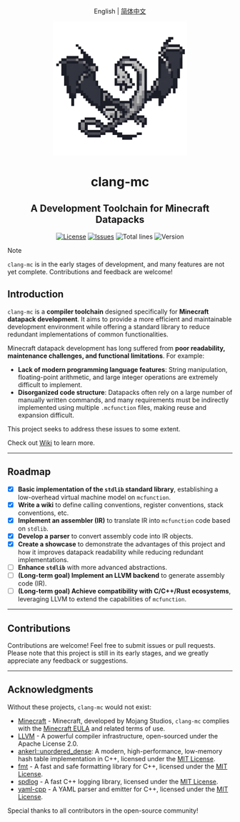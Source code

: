 <div align="center">

English | [简体中文](./README_CN.md)

<img width="300" src="https://github.com/xia-mc/clang-mc/blob/main/logo.png?raw=true" alt="logo">

# clang-mc

## A Development Toolchain for Minecraft Datapacks

[![License](https://img.shields.io/badge/license-Apache%202.0-blue.svg)](LICENSE)
[![Issues](https://img.shields.io/github/issues/xia-mc/clang-mc)](https://github.com/xia-mc/clang-mc/issues)
![Total lines](https://tokei.rs/b1/github/xia-mc/clang-mc?style=flat)
![Version](https://img.shields.io/badge/Minecraft-1.21_and_later-blue)

</div>

> [!NOTE]
> `clang-mc` is in the early stages of development, and many features are not yet complete. Contributions and feedback are welcome!

## Introduction

`clang-mc` is a **compiler toolchain** designed specifically for **Minecraft datapack development**. It aims to provide a more efficient and maintainable development environment while offering a standard library to reduce redundant implementations of common functionalities.

Minecraft datapack development has long suffered from **poor readability, maintenance challenges, and functional limitations**. For example:
- **Lack of modern programming language features**: String manipulation, floating-point arithmetic, and large integer operations are extremely difficult to implement.
- **Disorganized code structure**: Datapacks often rely on a large number of manually written commands, and many requirements must be indirectly implemented using multiple `.mcfunction` files, making reuse and expansion difficult.

This project seeks to address these issues to some extent.

Check out [Wiki](https://github.com/xia-mc/clang-mc/wiki) to learn more.

---

## Roadmap

- [x] **Basic implementation of the `stdlib` standard library**, establishing a low-overhead virtual machine model on `mcfunction`.
- [x] **Write a wiki** to define calling conventions, register conventions, stack conventions, etc.
- [x] **Implement an assembler (IR)** to translate IR into `mcfunction` code based on `stdlib`.
- [x] **Develop a parser** to convert assembly code into IR objects.
- [x] **Create a showcase** to demonstrate the advantages of this project and how it improves datapack readability while reducing redundant implementations.
- [ ] **Enhance `stdlib`** with more advanced abstractions.
- [ ] **(Long-term goal) Implement an LLVM backend** to generate assembly code (IR).
- [ ] **(Long-term goal) Achieve compatibility with C/C++/Rust ecosystems**, leveraging LLVM to extend the capabilities of `mcfunction`.

---

## Contributions

Contributions are welcome! Feel free to submit issues or pull requests.  
Please note that this project is still in its early stages, and we greatly appreciate any feedback or suggestions.

---

## Acknowledgments

Without these projects, `clang-mc` would not exist:

- [Minecraft](https://www.minecraft.net) - Minecraft, developed by Mojang Studios, `clang-mc` complies with the [Minecraft EULA](https://www.minecraft.net/en-us/eula) and related terms of use.
- [LLVM](https://llvm.org) - A powerful compiler infrastructure, open-sourced under the Apache License 2.0.
- [ankerl::unordered_dense](https://github.com/martinus/unordered_dense): A modern, high-performance, low-memory hash table implementation in C++, licensed under the [MIT License](https://github.com/martinus/unordered_dense/blob/main/LICENSE).
- [fmt](https://fmt.dev/) - A fast and safe formatting library for C++, licensed under the [MIT License](https://github.com/fmtlib/fmt/blob/master/LICENSE.rst).
- [spdlog](https://github.com/gabime/spdlog) - A fast C++ logging library, licensed under the [MIT License](https://github.com/gabime/spdlog/blob/v1.x/LICENSE).
- [yaml-cpp](https://github.com/jbeder/yaml-cpp) - A YAML parser and emitter for C++, licensed under the [MIT License](https://github.com/jbeder/yaml-cpp/blob/master/LICENSE).

Special thanks to all contributors in the open-source community!
